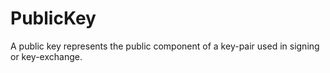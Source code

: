 # PublicKey

A public key represents the public component of a key-pair used in signing or key-exchange.